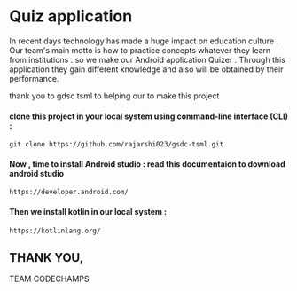 # Quiz application 
In recent days technology has made a huge impact on education culture . Our team's main motto is how to practice concepts whatever they learn from institutions . so we make our Android application Quizer . Through this application they gain different knowledge and also will be obtained by their performance.

thank you to gdsc tsml to helping our to make this project

#### clone this project in your local system using command-line interface (CLI) : <br/>
```
git clone https://github.com/rajarshi023/gsdc-tsml.git 
```
#### Now , time to install Android studio : read this documentaion to download android studio <br/>
```
https://developer.android.com/
```
#### Then we install kotlin in our local system :  <br/>
```
https://kotlinlang.org/
```

## THANK YOU,
TEAM CODECHAMPS
